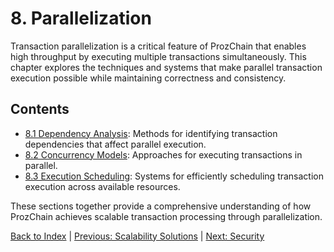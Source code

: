 # 8. Parallelization

Transaction parallelization is a critical feature of ProzChain that enables high throughput by executing multiple transactions simultaneously. This chapter explores the techniques and systems that make parallel transaction execution possible while maintaining correctness and consistency.

## Contents

- [8.1 Dependency Analysis](./06.08.1-transaction-layer-dependency-analysis.md): Methods for identifying transaction dependencies that affect parallel execution.
- [8.2 Concurrency Models](./06.08.2-transaction-layer-concurrency-models.md): Approaches for executing transactions in parallel.
- [8.3 Execution Scheduling](./06.08.3-transaction-layer-execution-scheduling.md): Systems for efficiently scheduling transaction execution across available resources.

These sections together provide a comprehensive understanding of how ProzChain achieves scalable transaction processing through parallelization.

[Back to Index](./06-0-transaction-layer-index.md) | [Previous: Scalability Solutions](./06.07-transaction-layer-scalability.md) | [Next: Security](./06.09-transaction-layer-security.md)
